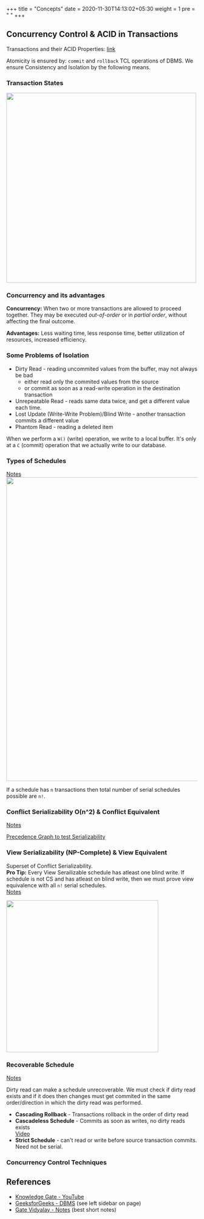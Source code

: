+++
title = "Concepts"
date =  2020-11-30T14:13:02+05:30
weight = 1
pre = "<i class='far fa-lightbulb'></i> "
+++

## Concurrency Control & ACID in Transactions
Transactions and their ACID Properties: [link](https://www.geeksforgeeks.org/acid-properties-in-dbms/)

Atomicity is ensured by: `commit` and `rollback` TCL operations of DBMS. We ensure Consistency and Isolation by the following means.

### Transaction States
<img src="https://beginnersbook.com/wp-content/uploads/2018/12/DBMS_Transaction_States_diagram.png" width="500">

### Concurrency and its advantages
**Concurrency:** When two or more transactions are allowed to proceed together. They may be executed _out-of-order_ or in _partial order_, without affecting the final outcome.

**Advantages:** Less waiting time, less response time, better utilization of resources, increased efficiency.

### Some Problems of Isolation
- Dirty Read - reading uncommited values from the buffer, may not always be bad
	- either read only the commited values from the source
	- or commit as soon as a read-write operation in the destination transaction
- Unrepeatable Read - reads same data twice, and get a different value each time.
- Lost Update (Write-Write Problem)/Blind Write - another transaction commits a different value
- Phantom Read - reading a deleted item

When we perform a `W()` (write) operation, we write to a local buffer. It's only at a `C` (commit) operation that we actually write to our database.

### Types of Schedules
[Notes](https://www.geeksforgeeks.org/types-of-schedules-in-dbms)
<img src="https://media.geeksforgeeks.org/wp-content/cdn-uploads/20190813142109/Types-of-schedules-in-DBMS-1.jpg" width="800">

If a schedule has `n` transactions then total number of serial schedules possible are `n!`.

### Conflict Serializability O(n^2) & Conflict Equivalent
[Notes](https://www.geeksforgeeks.org/conflict-serializability-in-dbms)

[Precedence Graph to test Serializability](https://www.geeksforgeeks.org/precedence-graph-for-testing-conflict-serializability-in-dbms/)

### View Serializability (NP-Complete) & View Equivalent
Superset of Conflict Serializability. <br>
**Pro Tip:** Every View Serailizable schedule has atleast one blind write. If schedule is not CS and has atleast on blind write, then we must prove view equivalence with all `n!` serial schedules.
<br>
[Notes](https://www.geeksforgeeks.org/view-serializability-in-dbms-transactions/)

<img src="https://i.imgur.com/0VI0PTb.png" width="400">

### Recoverable Schedule
[Notes](https://www.geeksforgeeks.org/recoverability-in-dbms/)

Dirty read can make a schedule unrecoverable. We must check if dirty read exists and if it does then changes must get commited in the same order/direction in which the dirty read was performed.

- **Cascading Rollback** - Transactions rollback in the order of dirty read
- **Cascadeless Schedule** - Commits as soon as writes, no dirty reads exists <br>
[Video](https://youtu.be/qH2iYtuJEwQ?list=PLmXKhU9FNesR1rSES7oLdJaNFgmuj0SYV)
- **Strict Schedule** - can't read or write before source transaction commits. Need not be serial.

### Concurrency Control Techniques

















## References
- [Knowledge Gate - YouTube](https://www.youtube.com/playlist?list=PLmXKhU9FNesR1rSES7oLdJaNFgmuj0SYV)
- [GeeksforGeeks - DBMS](https://www.geeksforgeeks.org/concurrency-control-in-dbms/) (see left sidebar on page)
- [Gate Vidyalay - Notes](https://www.gatevidyalay.com/database-management-system/) (best short notes)